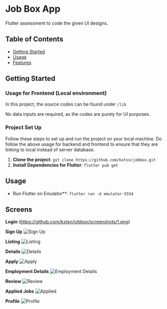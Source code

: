 # Job Box App
Flutter assessment to code the given UI designs. 

## Table of Contents
- [Getting Started](#getting-started)
- [Usage](#usage)
- [Features](#features)

## Getting Started
### Usage for Frontend (Local environment)
In this project, the source codes can be found under `/lib`

No data inputs are required, as the codes are purely for UI purposes. 

### Project Set Up
Follow these steps to set up and run the project on your local machine. Do follow the above usage for backend and frontend to ensure that they are linking to local instead of server database.

1. **Clone the project**:
   `git clone https://github.com/kxtsn/jobbox.git`
2. **Install Dependencies for Flutter**:
   `flutter pub get`

## Usage
 - Run Flutter on Emulator**:
   `flutter run -d emulator-5554`
     
## Screens
**Login**
(https://github.com/kxtsn/jobbox/screenshots/1.png)

**Sign Up**
![Sign Up](https://github.com/kxtsn/jobbox/screenshots/2.png)

**Listing**
![Listing](https://github.com/kxtsn/jobbox/screenshots/3.png)

**Details**
![Details](https://github.com/kxtsn/jobbox/screenshots/4.png)

**Apply**
![Apply](https://github.com/kxtsn/jobbox/screenshots/5.png)

**Employment Details**
![Employment Details](https://github.com/kxtsn/jobbox/screenshots/6.png)

**Review**
![Review](https://github.com/kxtsn/jobbox/screenshots/7.png)

**Applied Jobs**
![Applied](https://github.com/kxtsn/jobbox/screenshots/8.png)

**Profile**
![Profile](https://github.com/kxtsn/jobbox/screenshots/9.png)


  
